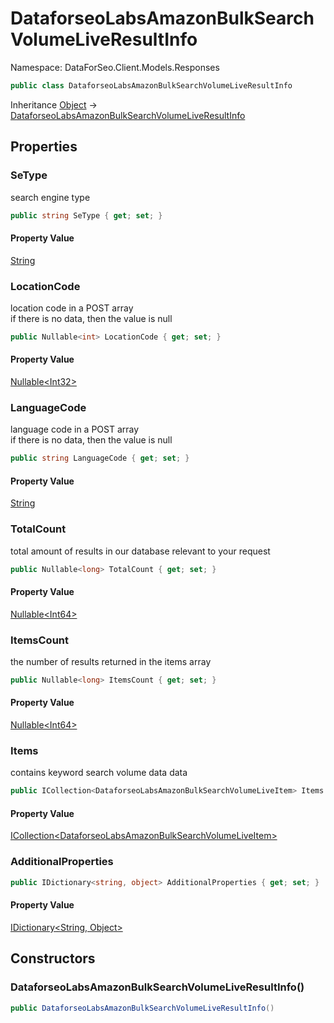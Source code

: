 # DataforseoLabsAmazonBulkSearchVolumeLiveResultInfo

Namespace: DataForSeo.Client.Models.Responses

```csharp
public class DataforseoLabsAmazonBulkSearchVolumeLiveResultInfo
```

Inheritance [Object](https://docs.microsoft.com/en-us/dotnet/api/system.object) → [DataforseoLabsAmazonBulkSearchVolumeLiveResultInfo](./dataforseo.client.models.responses.dataforseolabsamazonbulksearchvolumeliveresultinfo.md)

## Properties

### **SeType**

search engine type

```csharp
public string SeType { get; set; }
```

#### Property Value

[String](https://docs.microsoft.com/en-us/dotnet/api/system.string)<br>

### **LocationCode**

location code in a POST array
 <br>if there is no data, then the value is null

```csharp
public Nullable<int> LocationCode { get; set; }
```

#### Property Value

[Nullable&lt;Int32&gt;](https://docs.microsoft.com/en-us/dotnet/api/system.nullable-1)<br>

### **LanguageCode**

language code in a POST array
 <br>if there is no data, then the value is null

```csharp
public string LanguageCode { get; set; }
```

#### Property Value

[String](https://docs.microsoft.com/en-us/dotnet/api/system.string)<br>

### **TotalCount**

total amount of results in our database relevant to your request

```csharp
public Nullable<long> TotalCount { get; set; }
```

#### Property Value

[Nullable&lt;Int64&gt;](https://docs.microsoft.com/en-us/dotnet/api/system.nullable-1)<br>

### **ItemsCount**

the number of results returned in the items array

```csharp
public Nullable<long> ItemsCount { get; set; }
```

#### Property Value

[Nullable&lt;Int64&gt;](https://docs.microsoft.com/en-us/dotnet/api/system.nullable-1)<br>

### **Items**

contains keyword search volume data data

```csharp
public ICollection<DataforseoLabsAmazonBulkSearchVolumeLiveItem> Items { get; set; }
```

#### Property Value

[ICollection&lt;DataforseoLabsAmazonBulkSearchVolumeLiveItem&gt;](https://docs.microsoft.com/en-us/dotnet/api/system.collections.generic.icollection-1)<br>

### **AdditionalProperties**

```csharp
public IDictionary<string, object> AdditionalProperties { get; set; }
```

#### Property Value

[IDictionary&lt;String, Object&gt;](https://docs.microsoft.com/en-us/dotnet/api/system.collections.generic.idictionary-2)<br>

## Constructors

### **DataforseoLabsAmazonBulkSearchVolumeLiveResultInfo()**

```csharp
public DataforseoLabsAmazonBulkSearchVolumeLiveResultInfo()
```
